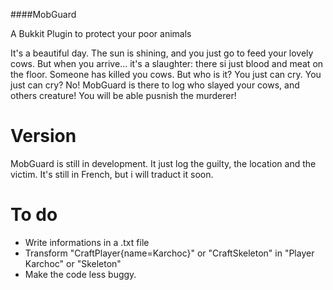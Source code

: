 ####MobGuard

A Bukkit Plugin to protect your poor animals

It's a beautiful day. The sun is shining, and you just go to feed your lovely cows. But when you arrive... it's a slaughter: there si just blood and meat on the floor.
Someone has killed you cows. But who is it? You just can cry. You just can cry? No! MobGuard is there to log who slayed your cows, and others creature! You will be able pusnish the murderer!

Version
=======

MobGuard is still in development. It just log the guilty, the location and the victim.
It's still in French, but i will traduct it soon.

To do
=====

- Write informations in a .txt file
- Transform "CraftPlayer{name=Karchoc}" or "CraftSkeleton" in "Player Karchoc" or "Skeleton"
- Make the code less buggy.